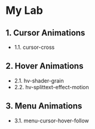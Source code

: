 # My Lab

## 1. Cursor Animations

- 1.1. cursor-cross

## 2. Hover Animations

- 2.1. hv-shader-grain
- 2.2. hv-splittext-effect-motion

## 3. Menu Animations

- 3.1. menu-cursor-hover-follow
